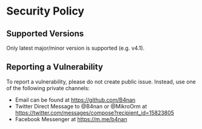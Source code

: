 # Security Policy

## Supported Versions

Only latest major/minor version is supported (e.g. v4.1). 

## Reporting a Vulnerability

To report a vulnerability, please do not create public issue. Instead, use one of the following private channels:

- Email can be found at https://github.com/B4nan
- Twitter Direct Message to @B4nan or @MikroOrm at https://twitter.com/messages/compose?recipient_id=15823805
- Facebook Messenger at https://m.me/b4nan
